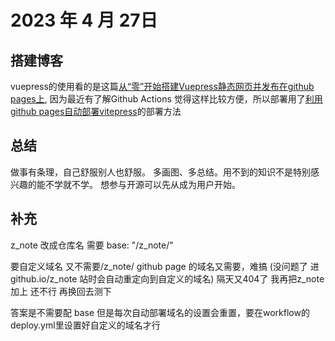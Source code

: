 # 2023 年 4 月 27日

## 搭建博客

vuepress的使用看的是这篇[从“零”开始搭建Vuepress静态网页并发布在github pages上](https://juejin.cn/post/7219229724958097464), 因为最近有了解Github Actions 觉得这样比较方便，所以部署用了[利用github pages自动部署vitepress](https://juejin.cn/post/7219229724958097464)的部署方法

## 总结

做事有条理，自己舒服别人也舒服。
多画图、多总结。用不到的知识不是特别感兴趣的能不学就不学。
想参与开源可以先从成为用户开始。

## 补充

z_note 改成仓库名
需要 base: "/z_note/" 

要自定义域名 又不需要/z_note/ github page 的域名又需要，难搞
(没问题了 进github.io/z_note 站时会自动重定向到自定义的域名)
隔天又404了 我再把z_note加上 还不行 再换回去测下

答案是不需要配 base 但是每次自动部署域名的设置会重置，要在workflow的deploy.yml里设置好自定义的域名才行
